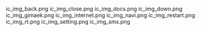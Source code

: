 ic_img_back.png
ic_img_close.png
ic_img_docs.png
ic_img_down.png
ic_img_gimaek.png
ic_img_internet.png
ic_img_navi.png
ic_img_restart.png
ic_img_rt.png
ic_img_setting.png
ic_img_sms.png
